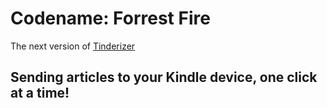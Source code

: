 # Codename: Forrest Fire

The next version of [Tinderizer](https://tinderizer.com/)

## Sending articles to your Kindle device, one click at a time!
